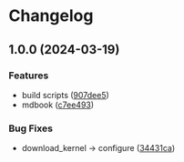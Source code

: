 # Changelog

## 1.0.0 (2024-03-19)


### Features

* build scripts ([907dee5](https://github.com/sevki/okLinux/commit/907dee5896add321392dc75b5435620df5883536))
* mdbook ([c7ee493](https://github.com/sevki/okLinux/commit/c7ee493f919d701c394d1a6460302dda86d7a46b))


### Bug Fixes

* download_kernel -&gt; configure ([34431ca](https://github.com/sevki/okLinux/commit/34431ca38b9783cc770f5f9cd6d1c282f15fa74f))
